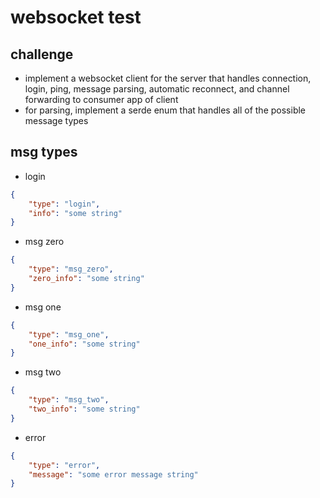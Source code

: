 # websocket test

## challenge

 - implement a websocket client for the server that handles connection, login, ping, message parsing, automatic reconnect, and channel forwarding to consumer app of client
 - for parsing, implement a serde enum that handles all of the possible message types

## msg types

 - login
```json
{
	"type": "login",
	"info": "some string"
}
```

 - msg zero
```json
{
	"type": "msg_zero",
	"zero_info": "some string"
}
```

 - msg one
```json
{
	"type": "msg_one",
	"one_info": "some string"
}
```

 - msg two
```json
{
	"type": "msg_two",
	"two_info": "some string"
}
```

 - error
```json
{
	"type": "error",
	"message": "some error message string"
}
```